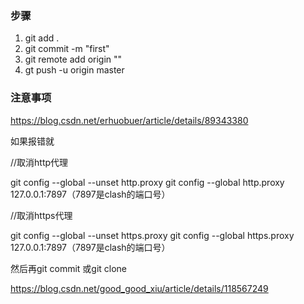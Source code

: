 ### 步骤
1. git add .
2. git commit -m "first"
3. git remote add origin "" 
4. gt push -u origin master
### 注意事项
https://blog.csdn.net/erhuobuer/article/details/89343380

如果报错就

//取消http代理

git config --global --unset http.proxy
git config --global http.proxy 127.0.0.1:7897（7897是clash的端口号）

//取消https代理

git config --global --unset https.proxy
git config --global https.proxy 127.0.0.1:7897（7897是clash的端口号）

然后再git commit 或git clone

https://blog.csdn.net/good_good_xiu/article/details/118567249
